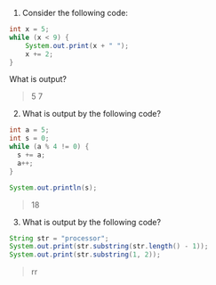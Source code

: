 1. Consider the following code:

```java
int x = 5;
while (x < 9) {
    System.out.print(x + " ");
    x += 2;
}
```

What is output?

> 5 7

2. What is output by the following code?

```java
int a = 5;
int s = 0;
while (a % 4 != 0) {
  s += a;
  a++;
}

System.out.println(s);
```

> 18

3. What is output by the following code?

```java
String str = "processor";
System.out.print(str.substring(str.length() - 1));
System.out.print(str.substring(1, 2));
```

> rr